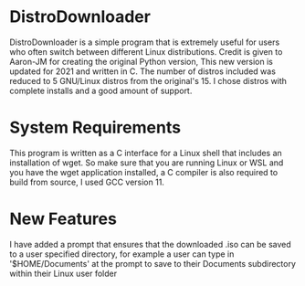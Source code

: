 # DistroDownloader
DistroDownloader is a simple program that is extremely useful for users who often switch between different Linux distributions.
Credit is given to Aaron-JM for creating the original Python version, This new version is updated for 2021 and written in C.
The number of distros included was reduced to 5 GNU/Linux distros from the original's 15. I chose distros with complete installs and a good amount of support.

# System Requirements
This program is written as a C interface for a Linux shell that includes an installation of wget. So make sure that you are running Linux or WSL
and you have the wget application installed, a C compiler is also required to build from source, I used GCC version 11.

# New Features
I have added a prompt that ensures that the downloaded .iso can be saved to a user specified directory, for example a user can type in '$HOME/Documents'
at the prompt to save to their Documents subdirectory within their Linux user folder
